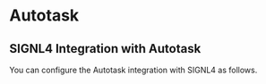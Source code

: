 # Autotask

## SIGNL4 Integration with Autotask

You can configure the Autotask integration with SIGNL4 as follows.
